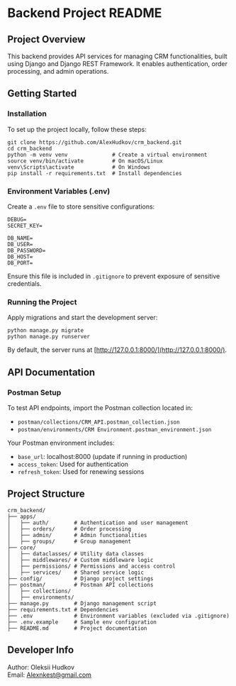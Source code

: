 
# Backend Project README

##  Project Overview
This backend provides API services for managing CRM functionalities, built using Django and Django REST Framework. It enables authentication, order processing, and admin operations.

## Getting Started

###  Installation
To set up the project locally, follow these steps:

```
git clone https://github.com/AlexHudkov/crm_backend.git
cd crm_backend
python -m venv venv              # Create a virtual environment
source venv/bin/activate         # On macOS/Linux
venv\Scripts\activate            # On Windows
pip install -r requirements.txt  # Install dependencies
```

###  Environment Variables (.env)
Create a `.env` file to store sensitive configurations:

```
DEBUG=
SECRET_KEY=

DB_NAME=
DB_USER=
DB_PASSWORD=
DB_HOST=
DB_PORT=
```

Ensure this file is included in `.gitignore` to prevent exposure of sensitive credentials.

###  Running the Project
Apply migrations and start the development server:

```
python manage.py migrate
python manage.py runserver
```

By default, the server runs at [http://127.0.0.1:8000/](http://127.0.0.1:8000/).

##  API Documentation

###  Postman Setup
To test API endpoints, import the Postman collection located in:

- `postman/collections/CRM_API.postman_collection.json`
- `postman/environments/CRM Environment.postman_environment.json`

Your Postman environment includes:

- `base_url`: localhost:8000 (update if running in production)
- `access_token`: Used for authentication
- `refresh_token`: Used for renewing sessions

##  Project Structure
```
crm_backend/
├── apps/
│   ├── auth/        # Authentication and user management
│   ├── orders/      # Order processing
│   ├── admin/       # Admin functionalities
│   ├── groups/      # Group management
├── core/
│   ├── dataclasses/ # Utility data classes
│   ├── middlewares/ # Custom middleware logic
│   ├── permissions/ # Permissions and access control
│   ├── services/    # Shared service logic
├── config/          # Django project settings
├── postman/         # Postman API collections
│   ├── collections/
│   ├── environments/
├── manage.py        # Django management script
├── requirements.txt # Dependencies
├── .env             # Environment variables (excluded via .gitignore)
├── .env.example     # Sample env configuration
├── README.md        # Project documentation
```

##  Developer Info
Author: Oleksii Hudkov  
Email: Alexnkest@gmail.com

